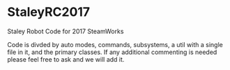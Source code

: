 # StaleyRC2017
Staley Robot Code for 2017 SteamWorks

Code is divded by auto modes, commands, subsystems, a util with a single file in it, and the primary classes.
If any additional commenting is needed please feel free to ask and we will add it. 
